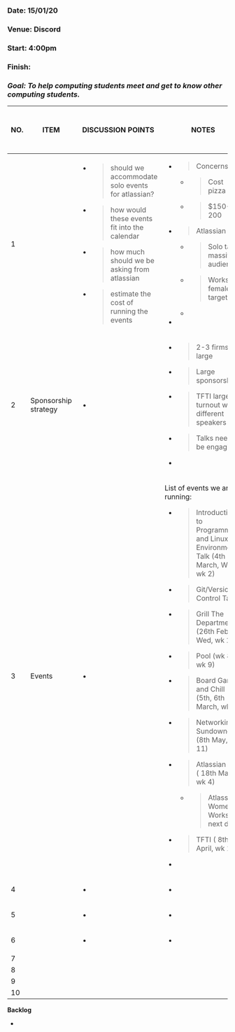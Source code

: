 ### Date: 15/01/20

### Venue: Discord

### Start: 4:00pm

### Finish: 

### ***Goal: To help computing students meet and get to know other computing students.*** 

<table>
<thead>
<tr class="header">
<th><strong>NO.</strong></th>
<th><strong>ITEM</strong></th>
<th><strong>DISCUSSION POINTS</strong></th>
<th><strong>NOTES</strong></th>
<th><strong>ACTION ITEMS</strong> who - how - when</th>
</tr>
</thead>
<tbody>
<tr class="odd">
<td>1</td>
<td></td>
<td><ul>
<li><blockquote>
<p>should we accommodate solo events for atlassian?</p>
</blockquote></li>
<li><blockquote>
<p>how would these events fit into the calendar</p>
</blockquote></li>
<li><blockquote>
<p>how much should we be asking from atlassian</p>
</blockquote></li>
<li><blockquote>
<p>estimate the cost of running the events</p>
</blockquote></li>
</ul></td>
<td><ul>
<li><blockquote>
<p>Concerns</p>
</blockquote>
<ul>
<li><blockquote>
<p>Cost pizza</p>
</blockquote></li>
<li><blockquote>
<p>$150-200</p>
</blockquote></li>
</ul></li>
<li><blockquote>
<p>Atlassian</p>
</blockquote>
<ul>
<li><blockquote>
<p>Solo talk massive audience</p>
</blockquote></li>
<li><blockquote>
<p>Workshop female targeted</p>
</blockquote></li>
<li></li>
</ul></li>
<li></li>
</ul></td>
<td></td>
</tr>
<tr class="even">
<td>2</td>
<td>Sponsorship strategy</td>
<td><ul>
<li></li>
</ul></td>
<td><ul>
<li><blockquote>
<p>2-3 firms for large</p>
</blockquote></li>
<li><blockquote>
<p>Large sponsorship</p>
</blockquote></li>
<li><blockquote>
<p>TFTI larger turnout with different speakers</p>
</blockquote></li>
<li><blockquote>
<p>Talks need to be engaging</p>
</blockquote></li>
<li></li>
</ul></td>
<td></td>
</tr>
<tr class="odd">
<td>3</td>
<td>Events</td>
<td><ul>
<li></li>
</ul></td>
<td><p>List of events we are running:</p>
<ul>
<li><blockquote>
<p>Introduction to Programming and Linux Environments Talk (4th March, Wed, wk 2)</p>
</blockquote></li>
<li><blockquote>
<p>Git/Version Control Talk (</p>
</blockquote></li>
<li><blockquote>
<p>Grill The Department (26th Feb, Wed, wk 1)</p>
</blockquote></li>
<li><blockquote>
<p>Pool (wk 8, wk 9)</p>
</blockquote></li>
<li><blockquote>
<p>Board Games and Chill (5th, 6th March, wk2)</p>
</blockquote></li>
<li><blockquote>
<p>Networking Sundowner (8th May, wk 11)</p>
</blockquote></li>
<li><blockquote>
<p>Atlassian Talk ( 18th March, wk 4)</p>
</blockquote>
<ul>
<li><blockquote>
<p>Atlassian Women's Workshop next day</p>
</blockquote></li>
</ul></li>
<li><blockquote>
<p>TFTI ( 8th April, wk 11)</p>
</blockquote></li>
<li></li>
</ul></td>
<td></td>
</tr>
<tr class="even">
<td>4</td>
<td></td>
<td><ul>
<li></li>
</ul></td>
<td><ul>
<li></li>
</ul></td>
<td></td>
</tr>
<tr class="odd">
<td>5</td>
<td></td>
<td><ul>
<li></li>
</ul></td>
<td><ul>
<li></li>
</ul></td>
<td></td>
</tr>
<tr class="even">
<td>6</td>
<td></td>
<td><ul>
<li></li>
</ul></td>
<td><ul>
<li></li>
</ul></td>
<td></td>
</tr>
<tr class="odd">
<td>7</td>
<td></td>
<td></td>
<td></td>
<td></td>
</tr>
<tr class="even">
<td>8</td>
<td></td>
<td></td>
<td></td>
<td></td>
</tr>
<tr class="odd">
<td>9</td>
<td></td>
<td></td>
<td></td>
<td></td>
</tr>
<tr class="even">
<td>10</td>
<td></td>
<td></td>
<td></td>
<td></td>
</tr>
</tbody>
</table>

**Backlog**

-   

